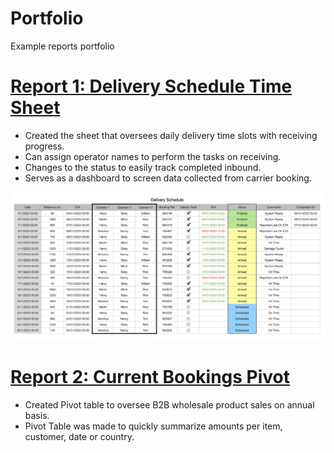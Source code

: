# Portfolio
Example reports portfolio

# [Report 1: Delivery Schedule Time Sheet](https://github.com/PatrikStriz/Delivery-Schedule.git)
* Created the sheet that oversees daily delivery time slots with receiving progress.
* Can assign operator names to perform the tasks on receiving.
* Changes to the status to easily track completed inbound.
* Serves as a dashboard to screen data collected from carrier booking.

![](https://github.com/PatrikStriz/Portfolio/blob/805d30c5fccc369c028b0c0ee83677205ff1e4be/Screenshot%202023-05-14%20at%2022.41.42.png)

# [Report 2: Current Bookings Pivot](https://github.com/PatrikStriz/Current-Bookings-Pivot.git)
* Created Pivot table to oversee B2B wholesale product sales on annual basis.
* Pivot Table was made to quickly summarize amounts per item, customer, date or country.